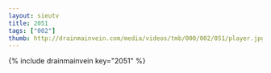 ```yaml
--- 
layout: sieutv
title: 2051
tags: ["002"]
thumb: http://drainmainvein.com/media/videos/tmb/000/002/051/player.jpg
---
```

{% include drainmainvein key="2051" %} 
